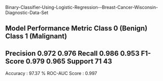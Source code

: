 Binary-Classifier-Using-Logistic-Regression--Breast-Cancer-Wisconsin-Diagnostic-Data-Set

Model Performance
Metric                      Class 0 (Benign)                        Class 1 (Malignant)
-------------------------------------------------------------------------------------------
Precision                       0.972                                    0.976
Recall                          0.986                                    0.953
F1-Score                        0.979                                    0.965
Support                         71                                       43
-------------------------------------------------------------------------------------------
Accuracy  : 97.37 %
ROC-AUC Score : 0.997
